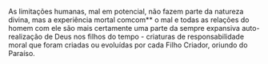 ﻿As limitações humanas, mal em potencial, não fazem parte da natureza divina, mas a experiência mortal comcom** o mal e todas as relações do homem com ele são mais certamente uma parte da sempre expansiva auto-realização de Deus nos filhos do tempo - criaturas de responsabilidade moral que foram criadas ou evoluídas por cada Filho Criador, oriundo do Paraíso.